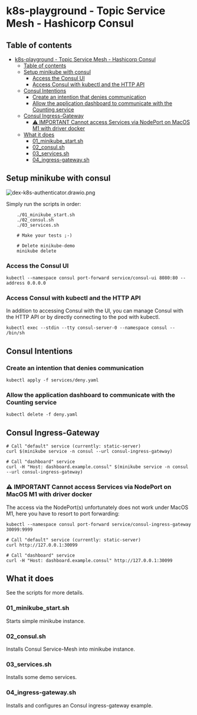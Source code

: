 # k8s-playground - Topic Service Mesh - Hashicorp Consul

## Table of contents

- [k8s-playground - Topic Service Mesh - Hashicorp Consul](#k8s-playground---topic-service-mesh---hashicorp-consul)
  - [Table of contents](#table-of-contents)
  - [Setup minikube with consul](#setup-minikube-with-consul)
    - [Access the Consul UI](#access-the-consul-ui)
    - [Access Consul with kubectl and the HTTP API](#access-consul-with-kubectl-and-the-http-api)
  - [Consul Intentions](#consul-intentions)
    - [Create an intention that denies communication](#create-an-intention-that-denies-communication)
    - [Allow the application dashboard to communicate with the Counting service](#allow-the-application-dashboard-to-communicate-with-the-counting-service)
  - [Consul Ingress-Gateway](#consul-ingress-gateway)
    - [⚠️ IMPORTANT Cannot access Services via NodePort on MacOS M1 with driver docker](#️-important-cannot-access-services-via-nodeport-on-macos-m1-with-driver-docker)
  - [What it does](#what-it-does)
    - [01\_minikube\_start.sh](#01_minikube_startsh)
    - [02\_consul.sh](#02_consulsh)
    - [03\_services.sh](#03_servicessh)
    - [04\_ingress-gateway.sh](#04_ingress-gatewaysh)

## Setup minikube with consul

![dex-k8s-authenticator.drawio.png](dex-k8s-authenticator.drawio.png)

Simply run the scripts in order:

        ./01_minikube_start.sh
        ./02_consul.sh
        ./03_services.sh

        # Make your tests ;-)

        # Delete minikube-demo
        minikube delete

### Access the Consul UI

    kubectl --namespace consul port-forward service/consul-ui 8080:80 --address 0.0.0.0

### Access Consul with kubectl and the HTTP API

In addition to accessing Consul with the UI, you can manage Consul with the HTTP API or by directly connecting to the pod with kubectl.

    kubectl exec --stdin --tty consul-server-0 --namespace consul -- /bin/sh

## Consul Intentions

### Create an intention that denies communication

    kubectl apply -f services/deny.yaml

### Allow the application dashboard to communicate with the Counting service

    kubectl delete -f deny.yaml

## Consul Ingress-Gateway

    # Call "default" service (currently: static-server)
    curl $(minikube service -n consul --url consul-ingress-gateway)

    # Call "dashboard" service
    curl -H "Host: dashboard.example.consul" $(minikube service -n consul --url consul-ingress-gateway)

### ⚠️ IMPORTANT Cannot access Services via NodePort on MacOS M1 with driver docker

The access via the NodePort(s) unfortunately does not work under MacOS M1, here you have to resort to port forwarding:

    kubectl --namespace consul port-forward service/consul-ingress-gateway 30099:9999

    # Call "default" service (currently: static-server)
    curl http://127.0.0.1:30099

    # Call "dashboard" service
    curl -H "Host: dashboard.example.consul" http://127.0.0.1:30099

## What it does

See the scripts for more details.

### 01_minikube_start.sh

Starts simple minikube instance.

### 02_consul.sh

Installs Consul Service-Mesh into minikube instance.

### 03_services.sh

Installs some demo services.

### 04_ingress-gateway.sh

Installs and configures an Consul ingress-gateway example.
